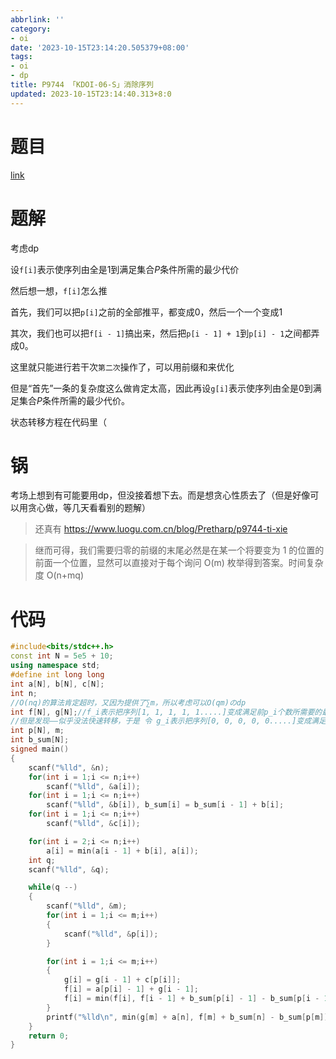 ```yaml
---
abbrlink: ''
category:
- oi
date: '2023-10-15T23:14:20.505379+08:00'
tags:
- oi
- dp
title: P9744 「KDOI-06-S」消除序列
updated: 2023-10-15T23:14:40.313+8:0
---
```

# 题目

[link](https://www.luogu.com.cn/problem/P9744)

# 题解

考虑dp

设`f[i]`表示使序列由全是1到满足集合$P$条件所需的最少代价

然后想一想，`f[i]`怎么推

首先，我们可以把`p[i]`之前的全部推平，都变成$0$，然后一个一个变成1

其次，我们也可以把`f[i - 1]`搞出来，然后把`p[i - 1] + 1`到`p[i] - 1`之间都弄成$0$。

这里就只能进行若干次`第二次`操作了，可以用前缀和来优化

但是“首先”一条的复杂度这么做肯定太高，因此再设`g[i]`表示使序列由全是$0$到满足集合$P$条件所需的最少代价。

状态转移方程在代码里（

# 锅

考场上想到有可能要用dp，但没接着想下去。而是想贪心性质去了（但是好像可以用贪心做，等几天看看别的题解）

> 还真有
> https://www.luogu.com.cn/blog/Pretharp/p9744-ti-xie

> 继而可得，我们需要归零的前缀的末尾必然是在某一个将要变为 1 的位置的前面一个位置，显然可以直接对于每个询问 O(m) 枚举得到答案。时间复杂度 O(n+mq)

# 代码

```cpp
#include<bits/stdc++.h>
const int N = 5e5 + 10;
using namespace std;
#define int long long
int a[N], b[N], c[N];
int n;
//O(nq)的算法肯定超时，又因为提供了∑m，所以考虑可以O(qm)のdp 
int f[N], g[N];//f_i表示把序列[1, 1, 1, 1, 1.....]变成满足前p_i个数所需要的最小代价 
//但是发现——似乎没法快速转移，于是 令 g_i表示把序列[0, 0, 0, 0, 0.....]变成满足前p_i个数所需要的最小代价 
int p[N], m;
int b_sum[N]; 
signed main()
{
	scanf("%lld", &n);
	for(int i = 1;i <= n;i++)
		scanf("%lld", &a[i]);
	for(int i = 1;i <= n;i++)
		scanf("%lld", &b[i]), b_sum[i] = b_sum[i - 1] + b[i];
	for(int i = 1;i <= n;i++)
		scanf("%lld", &c[i]);

	for(int i = 2;i <= n;i++)
		a[i] = min(a[i - 1] + b[i], a[i]);
	int q;
	scanf("%lld", &q);

	while(q --)
	{
		scanf("%lld", &m);
		for(int i = 1;i <= m;i++)
		{
			scanf("%lld", &p[i]);
		}

		for(int i = 1;i <= m;i++)
		{
			g[i] = g[i - 1] + c[p[i]];
			f[i] = a[p[i] - 1] + g[i - 1];
			f[i] = min(f[i], f[i - 1] + b_sum[p[i] - 1] - b_sum[p[i - 1]]);
		}
		printf("%lld\n", min(g[m] + a[n], f[m] + b_sum[n] - b_sum[p[m]]));
	}
	return 0;
}
```
